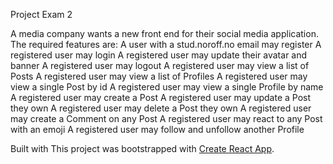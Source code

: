 Project Exam 2

A media company wants a new front end for their social media application. 
The required features are: 
A user with a stud.noroff.no email may register
A registered user may login
A registered user may update their avatar and banner
A registered user may logout
A registered user may view a list of Posts
A registered user may view a list of Profiles
A registered user may view a single Post by id
A registered user may view a single Profile by name
A registered user may create a Post
A registered user may update a Post they own
A registered user may delete a Post they own
A registered user may create a Comment on any Post
A registered user may react to any Post with an emoji
A registered user may follow and unfollow another Profile


Built with
This project was bootstrapped with [Create React App](https://github.com/facebook/create-react-app).

